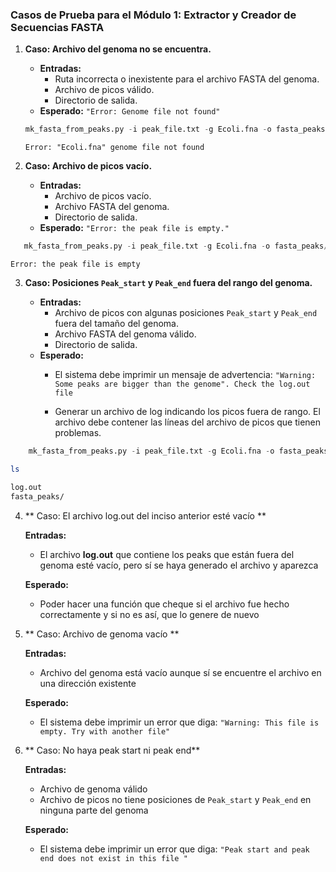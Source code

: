 ### Casos de Prueba para el Módulo 1: Extractor y Creador de Secuencias FASTA


1.  **Caso: Archivo del genoma no se encuentra.**
    
    -   **Entradas:**
        -   Ruta incorrecta o inexistente para el archivo FASTA del genoma.
        -   Archivo de picos válido.
        -   Directorio de salida.
    -   **Esperado:** `"Error: Genome file not found"`
    
    ```python
    mk_fasta_from_peaks.py -i peak_file.txt -g Ecoli.fna -o fasta_peaks/ 
    ```
    ```
    Error: "Ecoli.fna" genome file not found
    ```
2.  **Caso: Archivo de picos vacío.**
    
    -   **Entradas:**
        -   Archivo de picos vacío.
        -   Archivo FASTA del genoma.
        -   Directorio de salida.
    -   **Esperado:** `"Error: the peak file is empty."`

 ```python
    mk_fasta_from_peaks.py -i peak_file.txt -g Ecoli.fna -o fasta_peaks/ 
```
  
```
Error: the peak file is empty
```

3.  **Caso: Posiciones `Peak_start` y `Peak_end` fuera del rango del genoma.**
    
    -   **Entradas:**
        -   Archivo de picos con algunas posiciones `Peak_start` y `Peak_end` fuera del tamaño del genoma.
        -   Archivo FASTA del genoma válido.
        -   Directorio de salida.
    -   **Esperado:**
        -   El sistema debe imprimir un mensaje de advertencia: `"Warning: Some peaks are bigger than the genome". Check the log.out file`
        
        -   Generar un archivo de log indicando los picos fuera de rango. El archivo debe contener las líneas del archivo de picos que tienen problemas.

```python
    mk_fasta_from_peaks.py -i peak_file.txt -g Ecoli.fna -o fasta_peaks/ 
```

```bash
ls
```

```bash
log.out
fasta_peaks/
```

4. ** Caso: El archivo log.out del inciso anterior esté vacío **

	**Entradas:**
	- El archivo **log.out** que contiene los peaks que están fuera del genoma esté vacío, pero sí se haya generado el archivo y aparezca 

	**Esperado:**
	- Poder hacer una función que cheque si el archivo fue hecho correctamente y si no es así, que lo genere de nuevo

5. ** Caso: Archivo de genoma vacío **

	**Entradas:**
	- Archivo del genoma está vacío aunque sí se encuentre el archivo en una dirección existente

	**Esperado:**
	- El sistema debe imprimir un error que diga:  `"Warning: This file is empty. Try with another file"`

6. ** Caso: No haya peak start ni peak end**

	**Entradas:**
	- Archivo de genoma válido
	- Archivo de picos no tiene posiciones de `Peak_start` y `Peak_end` en ninguna parte del genoma
    
    **Esperado:**
	- El sistema debe imprimir un error que diga:  `"Peak start and peak end does not exist in this file "`
